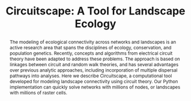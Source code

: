 ---
title: 'Circuitscape: A Tool for Landscape Ecology'
abstract: |
  The modeling of ecological connectivity across networks and landscapes
  is an active research area that spans the disciplines of ecology,
  conservation, and population genetics. Recently, concepts and
  algorithms from electrical circuit theory have been adapted to address
  these problems. The approach is based on linkages between circuit and
  random walk theories, and has several advantages over previous
  analytic approaches, including incorporation of multiple dispersal
  pathways into analyses. Here we describe Circuitscape, a
  computational tool developed for modeling landscape connectivity using
  circuit theory. Our Python implementation can quickly solve networks with millions of nodes,
  or landscapes with millions of raster cells.
---